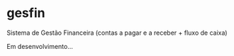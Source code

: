 # gesfin
Sistema de Gestão Financeira (contas a pagar e a receber + fluxo de caixa)

Em desenvolvimento...
